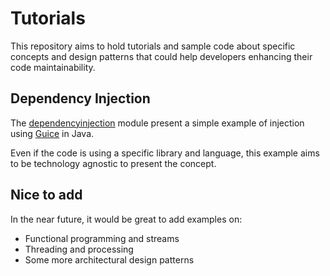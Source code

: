 # Tutorials

This repository aims to hold tutorials and sample code about specific concepts and design patterns
that could help developers enhancing their code maintainability.

## Dependency Injection

The [dependencyinjection](dependencyinjection) module present a simple example of injection
using [Guice](https://github.com/google/guice) in Java.

Even if the code is using a specific library and language, this example aims
to be technology agnostic to present the concept.

## Nice to add

In the near future, it would be great to add examples on:
- Functional programming and streams
- Threading and processing
- Some more architectural design patterns
